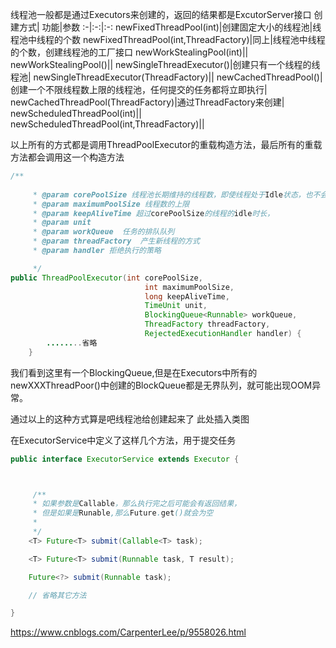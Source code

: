 
线程池一般都是通过Executors来创建的，返回的结果都是ExcutorServer接口
创建方式| 功能|参数
:-|:-:|:-:
newFixedThreadPool(int)|创建固定大小的线程池|线程池中线程的个数
newFixedThreadPool(int,ThreadFactory)|同上|线程池中线程的个数，创建线程池的工厂接口
newWorkStealingPool(int)||
newWorkStealingPool()||
newSingleThreadExecutor()|创建只有一个线程的线程池|
newSingleThreadExecutor(ThreadFactory)||
newCachedThreadPool()|创建一个不限线程数上限的线程池，任何提交的任务都将立即执行|
newCachedThreadPool(ThreadFactory)|通过ThreadFactory来创建|
newScheduledThreadPool(int)||
newScheduledThreadPool(int,ThreadFactory)||

以上所有的方式都是调用ThreadPoolExecutor的重载构造方法，最后所有的重载方法都会调用这一个构造方法

```java
/**
 
     * @param corePoolSize 线程池长期维持的线程数，即使线程处于Idle状态，也不会回收。
     * @param maximumPoolSize 线程数的上限
     * @param keepAliveTime 超过corePoolSize的线程的idle时长，
     * @param unit  
     * @param workQueue  任务的排队队列
     * @param threadFactory  产生新线程的方式
     * @param handler 拒绝执行的策略

     */
public ThreadPoolExecutor(int corePoolSize,
                              int maximumPoolSize,
                              long keepAliveTime,
                              TimeUnit unit,
                              BlockingQueue<Runnable> workQueue,
                              ThreadFactory threadFactory,
                              RejectedExecutionHandler handler) {
        ........省略
    }
```

我们看到这里有一个BlockingQueue,但是在Executors中所有的newXXXThreadPoor()中创建的BlockQueue都是无界队列，就可能出现OOM异常。

通过以上的这种方式算是吧线程池给创建起来了
此处插入类图


在ExecutorService中定义了这样几个方法，用于提交任务

```java
public interface ExecutorService extends Executor {



     /**
     * 如果参数是Callable，那么执行完之后可能会有返回结果，
     * 但是如果是Runable,那么Future.get()就会为空
     *
     */
    <T> Future<T> submit(Callable<T> task);

    <T> Future<T> submit(Runnable task, T result);

    Future<?> submit(Runnable task);

    // 省略其它方法

}

```
https://www.cnblogs.com/CarpenterLee/p/9558026.html









